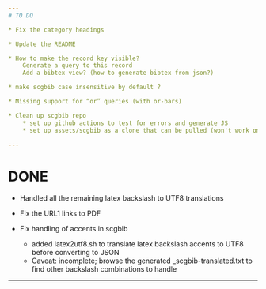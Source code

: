 ```yaml
---
# TO DO

* Fix the category headings

* Update the README

* How to make the record key visible?
	Generate a query to this record
	Add a bibtex view? (how to generate bibtex from json?)

* make scgbib case insensitive by default ?

* Missing support for “or” queries (with or-bars)

* Clean up scgbib repo
	* set up github actions to test for errors and generate JS
	* set up assets/scgbib as a clone that can be pulled (won't work on yogi due to old RSA implementation)

---
```

# DONE

- Handled all the remaining latex backslash to UTF8 translations

- Fix the URL1 links to PDF

- Fix handling of accents in scgbib
	- added latex2utf8.sh to translate latex backslash accents to UTF8 before converting to JSON
	- Caveat: incomplete; browse the generated _scgbib-translated.txt to find other backslash combinations to handle

---
